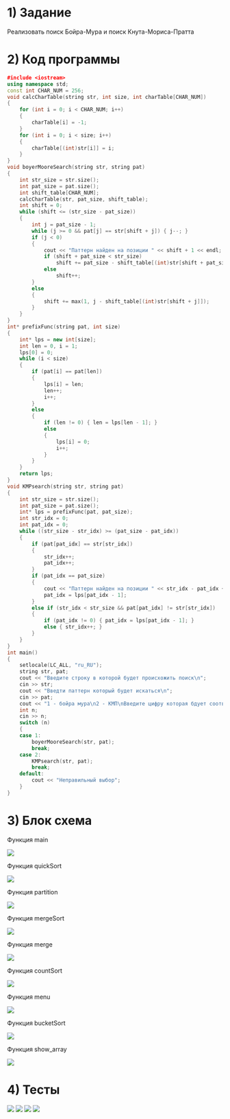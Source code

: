 # 1) Задание 

Реализовать поиск Бойра-Мура и поиск Кнута-Мориса-Пратта
# 2) Код программы

```cpp
﻿#include <iostream>
using namespace std;
const int CHAR_NUM = 256;
void calcCharTable(string str, int size, int charTable[CHAR_NUM])
{
    for (int i = 0; i < CHAR_NUM; i++)
    {
        charTable[i] = -1;
    }
    for (int i = 0; i < size; i++)
    {
        charTable[(int)str[i]] = i;
    }
}
void boyerMooreSearch(string str, string pat)
{
    int str_size = str.size();
    int pat_size = pat.size();
    int shift_table[CHAR_NUM];
    calcCharTable(str, pat_size, shift_table);
    int shift = 0;
    while (shift <= (str_size - pat_size))
    {
        int j = pat_size - 1;
        while (j >= 0 && pat[j] == str[shift + j]) { j--; }
        if (j < 0)
        {
            cout << "Паттерн найден на позиции " << shift + 1 << endl;
            if (shift + pat_size < str_size)
                shift += pat_size - shift_table[(int)str[shift + pat_size]];
            else
                shift++;
        }
        else
        {
            shift += max(1, j - shift_table[(int)str[shift + j]]);
        }
    }
}
int* prefixFunc(string pat, int size)
{
    int* lps = new int[size];
    int len = 0, i = 1;
    lps[0] = 0;
    while (i < size)
    {
        if (pat[i] == pat[len])
        {
            lps[i] = len;
            len++;
            i++;
        }
        else
        {
            if (len != 0) { len = lps[len - 1]; }
            else
            {
                lps[i] = 0;
                i++;
            }
        }
    }
    return lps;
}
void KMPsearch(string str, string pat)
{
    int str_size = str.size();
    int pat_size = pat.size();
    int* lps = prefixFunc(pat, pat_size);
    int str_idx = 0;
    int pat_idx = 0;
    while ((str_size - str_idx) >= (pat_size - pat_idx))
    {
        if (pat[pat_idx] == str[str_idx])
        {
            str_idx++;
            pat_idx++;
        }
        if (pat_idx == pat_size)
        {
            cout << "Паттерн найден на позиции " << str_idx - pat_idx + 1 << endl;
            pat_idx = lps[pat_idx - 1];
        }
        else if (str_idx < str_size && pat[pat_idx] != str[str_idx])
        {
            if (pat_idx != 0) { pat_idx = lps[pat_idx - 1]; }
            else { str_idx++; }
        }
    }
}
int main()
{
    setlocale(LC_ALL, "ru_RU");
    string str, pat;
    cout << "Введите строку в которой будет происхожить поиск\n";
    cin >> str;
    cout << "Введти паттерн который будет искаться\n";
    cin >> pat;
    cout << "1 - бойра мура\n2 - КМП\nВведите цифру которая бдует соответствовать поиску которых нужно применить: ";
    int n;
    cin >> n;
    switch (n)
    {
    case 1:
        boyerMooreSearch(str, pat);
        break;
    case 2:
        KMPsearch(str, pat);
        break;
    default: 
        cout << "Неправильный выбор";
    }
}
```

# 3) Блок схема

Функция main

<image src ="https://github.com/Yagirsk/Labs_PSTU_2023/blob/main/SEM2/LABS/complex_sorts/images/compl_sort_main.drawio.png">

Функция quickSort

<image src ="https://github.com/Yagirsk/Labs_PSTU_2023/blob/main/SEM2/LABS/complex_sorts/images/sortir_quick.drawio.png">

Функция partition

<image src ="https://github.com/Yagirsk/Labs_PSTU_2023/blob/main/SEM2/LABS/complex_sorts/images/sortir_parti.drawio.png">

Функция mergeSort

<image src ="https://github.com/Yagirsk/Labs_PSTU_2023/blob/main/SEM2/LABS/complex_sorts/images/sortir_mergesort.drawio.png">

Функция merge

<image src ="https://github.com/Yagirsk/Labs_PSTU_2023/blob/main/SEM2/LABS/complex_sorts/images/sortir_merge.drawio.png">

Функция countSort

<image src ="https://github.com/Yagirsk/Labs_PSTU_2023/blob/main/SEM2/LABS/complex_sorts/images/sortir_count.drawio.png">

Функция menu

<image src ="https://github.com/Yagirsk/Labs_PSTU_2023/blob/main/SEM2/LABS/complex_sorts/images/compl_sort_menu.drawio.png">

Функция bucketSort

<image src ="https://github.com/Yagirsk/Labs_PSTU_2023/blob/main/SEM2/LABS/complex_sorts/images/compl_sort_buck.drawio.png">

Функция show_array

<image src ="https://github.com/Yagirsk/Labs_PSTU_2023/blob/main/SEM2/LABS/complex_sorts/images/sortir_show.drawio.png">



# 4) Тесты

<image src ="https://github.com/Yagirsk/Labs_PSTU_2023/blob/main/SEM2/LABS/complex_sorts/images/изображение_2024-03-24_015806882.png">

<image src ="https://github.com/Yagirsk/Labs_PSTU_2023/blob/main/SEM2/LABS/complex_sorts/images/изображение_2024-03-24_015801599.png">

<image src ="https://github.com/Yagirsk/Labs_PSTU_2023/blob/main/SEM2/LABS/complex_sorts/images/изображение_2024-03-24_015755212.png">

<image src ="https://github.com/Yagirsk/Labs_PSTU_2023/blob/main/SEM2/LABS/complex_sorts/images/изображение_2024-03-24_015743532.png">
